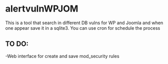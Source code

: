 # alertvulnWPJOM
This is a tool that search in different DB vulns for WP and Joomla and when one appear save it in a sqlite3. You can use cron for schedule the process
## TO DO:
  -Web interface for create and save mod_security rules
